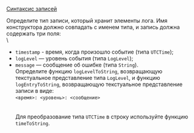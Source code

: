 [Синтаксис записей](https://stepik.org/lesson/5431/step/3)

Определите тип записи, который хранит элементы лога. Имя конструктора должно совпадать с именем типа, и запись должна содержать три поля:  
\
* `timestamp` - время, когда произошло событие (типа `UTCTime`);
* `logLevel` — уровень события (типа `LogLevel`);
* `message` — сообщение об ошибке (типа `String`).
\
Определите функцию `logLevelToString`, возвращающую текстуальное представление типа `LogLevel`, и функцию `logEntryToString`, возвращающую текстуальное представление записи в виде:  
`<время>: <уровень>: <сообщение>`  
\
\
Для преобразование типа `UTCTime` в строку используйте функцию `timeToString`.  
